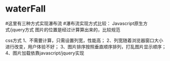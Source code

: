 # waterFall
#这里有三种方式实现瀑布流
#瀑布流实现方式比较：
Javascript原生方式/jquery方式
图片的位置是经过计算算出来的，比较规范

css方式
1、不需要计算，只需设置列宽，性能高；
2、列宽随着浏览器窗口大小进行改变，用户体验不好；
3、图片排序按照垂直顺序排列，打乱图片显示顺序；
4、图片加载依靠javascript/jquery实现
